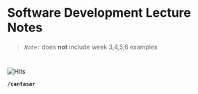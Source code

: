 # Software Development Lecture Notes

> *`Note:`*  does **not** include week 3,4,5,6 examples

#

![Hits](https://hits.seeyoufarm.com/api/count/incr/badge.svg?url=https%3A%2F%2Fgithub.com%cantasar%2Fhit-counter&count_bg=%239D9EF3&title_bg=%235D0070&icon=codeigniter.svg&icon_color=%23EDEDED&title=github.com/cantasar&edge_flat=true)




**`/cantasar`**
